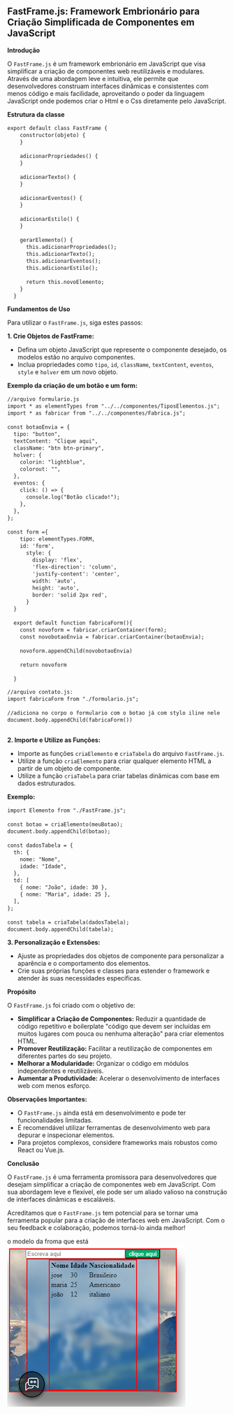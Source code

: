 
## FastFrame.js: Framework Embrionário para Criação Simplificada de Componentes em JavaScript

**Introdução**

O `FastFrame.js` é um framework embrionário em JavaScript que visa simplificar a criação de componentes web reutilizáveis e modulares. Através de uma abordagem leve e intuitiva, ele permite que desenvolvedores construam interfaces dinâmicas e consistentes com menos código e mais facilidade, aproveitando o poder da linguagem JavaScript onde podemos criar o Html e o Css diretamente pelo JavaScript.


**Estrutura da classe**
```
export default class FastFrame {
    constructor(objeto) {
    }
  
    adicionarPropriedades() {
    }
  
    adicionarTexto() {
    }
  
    adicionarEventos() {
    }
  
    adicionarEstilo() {
    }
  
    gerarElemento() {
      this.adicionarPropriedades();
      this.adicionarTexto();
      this.adicionarEventos();
      this.adicionarEstilo();
  
      return this.novoElemento;
    }
  }
```  



**Fundamentos de Uso**

Para utilizar o `FastFrame.js`, siga estes passos:

**1. Crie Objetos de FastFrame:**

-   Defina um objeto JavaScript que represente o componente desejado, os modelos estão no arquivo componentes.
-   Inclua propriedades como `tipo`, `id`, `className`, `textContent`, `eventos`, `style` e `holver` em um novo objeto.

**Exemplo da criação de um botão e um form:**


```
//arquivo formulario.js
import * as elementTypes from "../../componentes/TiposElementos.js";
import * as fabricar from "../../componentes/Fabrica.js";

const botaoEnvia = {
  tipo: "button",
  textContent: "Clique aqui",
  className: "btn btn-primary",
  holver: {
    colorin: "lightblue",
    colorout: "",
  },
  eventos: {
    click: () => {
      console.log("Botão clicado!");
    },
  },
};

const form ={
    tipo: elementTypes.FORM,
    id: 'form',
      style: {
        display: 'flex',
        'flex-direction': 'column',
        'justify-content': 'center',
        width: 'auto',
        height: 'auto',
        border: 'solid 2px red',
      }
  }

  export default function fabricaForm(){
    const novoform = fabricar.criarContainer(form);
    const novobotaoEnvia = fabricar.criarContainer(botaoEnvia);
   
    novoform.appendChild(novobotaoEnvia)
    
    return novoform
    
  }
```


```
//arquivo contato.js:
import fabricaForm from "./formulario.js";

//adiciona no corpo o formulario com o botao já com stylo iline nele
document.body.appendChild(fabricaForm())


```


**2. Importe e Utilize as Funções:**

-   Importe as funções `criaElemento` e `criaTabela` do arquivo `FastFrame.js`.
-   Utilize a função `criaElemento` para criar qualquer elemento HTML a partir de um objeto de componente.
-   Utilize a função `criaTabela` para criar tabelas dinâmicas com base em dados estruturados.

**Exemplo:**

```
import Elemento from "./FastFrame.js";

const botao = criaElemento(meuBotao);
document.body.appendChild(botao);

const dadosTabela = {
  th: {
    nome: "Nome",
    idade: "Idade",
  },
  td: [
    { nome: "João", idade: 30 },
    { nome: "Maria", idade: 25 },
  ],
};

const tabela = criaTabela(dadosTabela);
document.body.appendChild(tabela);

```

**3. Personalização e Extensões:**

-   Ajuste as propriedades dos objetos de componente para personalizar a aparência e o comportamento dos elementos.
-   Crie suas próprias funções e classes para estender o framework e atender às suas necessidades específicas.

**Propósito**

O `FastFrame.js` foi criado com o objetivo de:

-   **Simplificar a Criação de Componentes:** Reduzir a quantidade de código repetitivo e boilerplate "código que devem ser incluídas em muitos lugares com pouca ou nenhuma alteração" para criar elementos HTML.
-   **Promover Reutilização:** Facilitar a reutilização de componentes em diferentes partes do seu projeto.
-   **Melhorar a Modularidade:** Organizar o código em módulos independentes e reutilizáveis.
-   **Aumentar a Produtividade:** Acelerar o desenvolvimento de interfaces web com menos esforço.

**Observações Importantes:**

-   O `FastFrame.js` ainda está em desenvolvimento e pode ter funcionalidades limitadas.
-   É recomendável utilizar ferramentas de desenvolvimento web para depurar e inspecionar elementos.
-   Para projetos complexos, considere frameworks mais robustos como React ou Vue.js.

**Conclusão**

O `FastFrame.js` é uma ferramenta promissora para desenvolvedores que desejam simplificar a criação de componentes web em JavaScript. Com sua abordagem leve e flexível, ele pode ser um aliado valioso na construção de interfaces dinâmicas e escaláveis.


Acreditamos que o `FastFrame.js` tem potencial para se tornar uma ferramenta popular para a criação de interfaces web em JavaScript. Com o seu feedback e colaboração, podemos torná-lo ainda melhor!


o modelo da froma que está <img src='img/frame.PNG'>